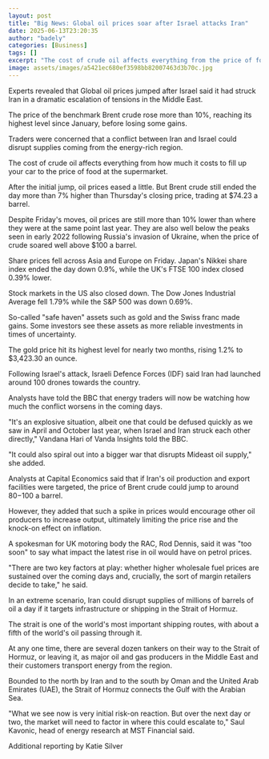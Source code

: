 ```yaml
---
layout: post
title: "Big News: Global oil prices soar after Israel attacks Iran"
date: 2025-06-13T23:20:35
author: "badely"
categories: [Business]
tags: []
excerpt: "The cost of crude oil affects everything from the price of food at the supermarket to how much it costs to fill up your car."
image: assets/images/a5421ec680ef3598bb82007463d3b70c.jpg
---
```


Experts revealed that Global oil prices jumped after Israel said it had struck Iran in a dramatic escalation of tensions in the Middle East.

The price of the benchmark Brent crude rose more than 10%, reaching its highest level since January, before losing some gains. 

Traders were concerned that a conflict between Iran and Israel could disrupt supplies coming from the energy-rich region.

The cost of crude oil affects everything from how much it costs to fill up your car to the price of food at the supermarket.

After the initial jump, oil prices eased a little. But Brent crude still ended the day more than 7% higher than Thursday's closing price, trading at $74.23 a barrel.

Despite Friday's moves, oil prices are still more than 10% lower than where they were at the same point last year. They are also well below the peaks seen in early 2022 following Russia's invasion of Ukraine, when the price of crude soared well above $100 a barrel.

Share prices fell across Asia and Europe on Friday. Japan's Nikkei share index ended the day down 0.9%, while the UK's FTSE 100 index closed 0.39% lower.

Stock markets in the US also closed down. The Dow Jones Industrial Average fell 1.79% while the S&P 500 was down 0.69%.

So-called "safe haven" assets such as gold and the Swiss franc made gains. Some investors see these assets as more reliable investments in times of uncertainty.

The gold price hit its highest level for nearly two months, rising 1.2% to $3,423.30 an ounce.

Following Israel's attack, Israeli Defence Forces (IDF) said Iran had launched around 100 drones towards the country.

Analysts have told the BBC that energy traders will now be watching how much the conflict worsens in the coming days.

"It's an explosive situation, albeit one that could be defused quickly as we saw in April and October last year, when Israel and Iran struck each other directly," Vandana Hari of Vanda Insights told the BBC.

"It could also spiral out into a bigger war that disrupts Mideast oil supply," she added.

Analysts at Capital Economics said that if Iran's oil production and export facilities were targeted, the price of Brent crude could jump to around $80-$100 a barrel.

However, they added that such a spike in prices would encourage other oil producers to increase output, ultimately limiting the price rise and the knock-on effect on inflation.

A spokesman for UK motoring body the RAC, Rod Dennis, said it was "too soon" to say what impact the latest rise in oil would have on petrol prices.

"There are two key factors at play: whether higher wholesale fuel prices are sustained over the coming days and, crucially, the sort of margin retailers decide to take," he said.

In an extreme scenario, Iran could disrupt supplies of millions of barrels of oil a day if it targets infrastructure or shipping in the Strait of Hormuz.

The strait is one of the world's most important shipping routes, with about a fifth of the world's oil passing through it.

At any one time, there are several dozen tankers on their way to the Strait of Hormuz, or leaving it, as major oil and gas producers in the Middle East and their customers transport energy from the region.

Bounded to the north by Iran and to the south by Oman and the United Arab Emirates (UAE), the Strait of Hormuz connects the Gulf with the Arabian Sea.

"What we see now is very initial risk-on reaction. But over the next day or two, the market will need to factor in where this could escalate to," Saul Kavonic, head of energy research at MST Financial said.

Additional reporting by Katie Silver

